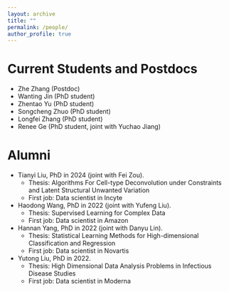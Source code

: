 ```yaml
---
layout: archive
title: ""
permalink: /people/
author_profile: true
---
```


# Current Students and Postdocs
-   Zhe Zhang (Postdoc)
-   Wanting Jin (PhD student)
-   Zhentao Yu (PhD student)
-   Songcheng Zhuo (PhD student)
-   Longfei Zhang (PhD student)
-   Renee Ge (PhD student, joint with Yuchao Jiang)




# Alumni
-   Tianyi Liu, PhD in 2024  (joint with Fei Zou).
    -   Thesis: Algorithms For Cell-type Deconvolution under Constraints and Latent Structural Unwanted Variation
	-   First job: Data scientist in Incyte
-   Haodong Wang, PhD in 2022 (joint with Yufeng Liu).
    -   Thesis: Supervised Learning for Complex Data
    -   First job: Data scientist in Amazon
-   Hannan Yang, PhD in 2022 (joint with Danyu Lin).
    -   Thesis: Statistical Learning Methods for High-dimensional Classification and Regression
    -   First job: Data scientist in Novartis
-   Yutong Liu, PhD in 2022.
    -   Thesis: High Dimensional Data Analysis Problems in Infectious Disease Studies
    -   First job: Data scientist in Moderna


